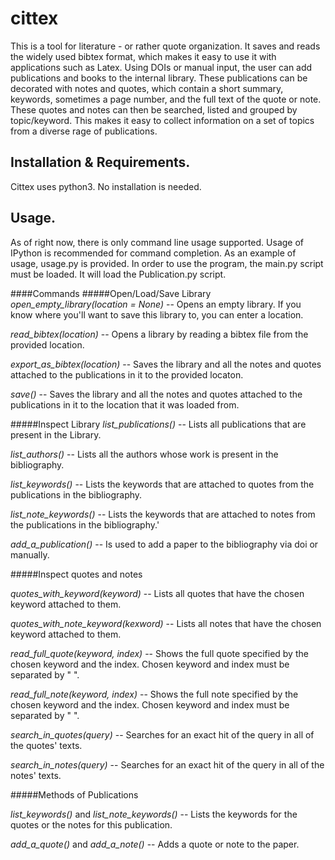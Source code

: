# cittex
This is a tool for literature - or rather quote organization. It saves and reads the widely used bibtex format, which makes it easy to use it with applications such as Latex. 
Using DOIs or manual input, the user can add publications and books to the internal library. These publications can be decorated with notes and quotes, which contain a short summary, keywords, sometimes a page number, and the full text of the quote or note.
These quotes and notes can then be searched, listed and grouped by topic/keyword. This makes it easy to collect information on a set of topics from a diverse rage of publications. 

## Installation & Requirements. 
Cittex uses python3. No installation is needed.

## Usage. 
As of right now, there is only command line usage supported. Usage of IPython is recommended for command completion. 
As an example of usage, usage.py is provided. 
In order to use the program, the main.py script must be loaded. It will load the Publication.py script.

####Commands
#####Open/Load/Save Library
*open_empty_library(location = None)* -- Opens an empty library. If you know where you'll want to save this library to, you can enter a location.

*read_bibtex(location)* -- Opens a library by reading a bibtex file from the provided location.

*export_as_bibtex(location)* -- Saves the library and all the notes and quotes attached to the publications in it to the provided locaton.

*save()* -- Saves the library and all the notes and quotes attached to the publications in it to the location that it was loaded from.

#####Inspect Library
*list_publications()* -- Lists all publications that are present in the Library.

*list_authors()* --  Lists all the authors whose work is present in the bibliography.

*list_keywords()* -- Lists the keywords that are attached to quotes from the publications in the bibliography.

*list_note_keywords()* -- Lists the keywords that are attached to notes from the publications in the bibliography.'

*add_a_publication()* -- Is used to add a paper to the bibliography via doi or manually.


#####Inspect quotes and notes

*quotes_with_keyword(keyword)* -- Lists all quotes that have the chosen keyword attached to them.

*quotes_with_note_keyword(kexword)* -- Lists all notes that have the chosen keyword attached to them.

*read_full_quote(keyword, index)* -- Shows the full quote specified by the chosen keyword and the index. Chosen keyword and index must be separated by " ".

*read_full_note(keyword, index)* -- Shows the full note specified by the chosen keyword and the index. Chosen keyword and index must be separated by " ".

*search_in_quotes(query)* -- Searches for an exact hit of the query in all of the quotes' texts.

*search_in_notes(query)* -- Searches for an exact hit of the query in all of the notes' texts.

#####Methods of Publications

*list_keywords()* and *list_note_keywords()* -- Lists the keywords for the quotes or the notes for this publication.

*add_a_quote()* and *add_a_note()* -- Adds a quote or note to the paper. 
